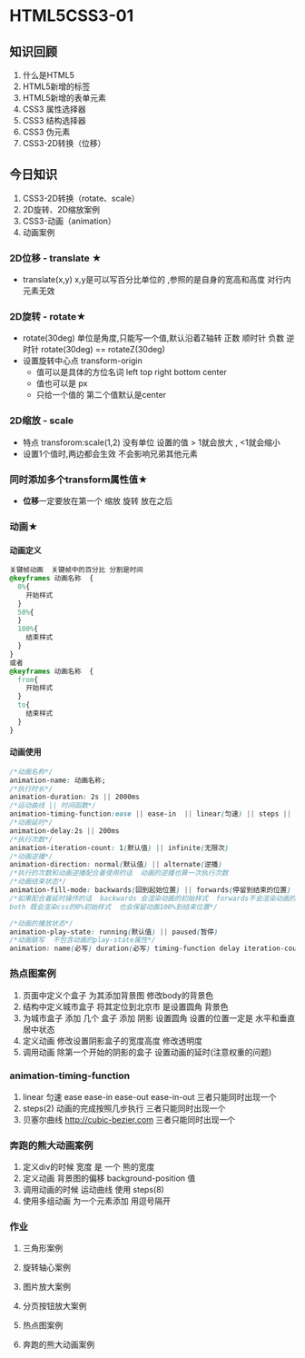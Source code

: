 # HTML5CSS3-01

## 知识回顾

1. 什么是HTML5
2. HTML5新增的标签
3. HTML5新增的表单元素
4. CSS3 属性选择器
5. CSS3 结构选择器 
6. CSS3 伪元素
7. CSS3-2D转换（位移）


## 今日知识

1. CSS3-2D转换（rotate、scale）
2. 2D旋转、2D缩放案例
3. CSS3-动画（animation）
4. 动画案例


### 2D位移 - translate ★

- translate(x,y)    x,y是可以写百分比单位的  ,参照的是自身的宽高和高度   对行内元素无效 

### 2D旋转 - rotate★

- rotate(30deg)  单位是角度,只能写一个值,默认沿着Z轴转   正数 顺时针   负数  逆时针   rotate(30deg) == rotateZ(30deg)
- 设置旋转中心点 transform-origin
  - 值可以是具体的方位名词 left top right  bottom  center 
  - 值也可以是 px  
  - 只给一个值的  第二个值默认是center

### 2D缩放 -  scale

- 特点  transforom:scale(1,2)   没有单位   设置的值 > 1就会放大 , <1就会缩小  
- 设置1个值时,两边都会生效   不会影响兄弟其他元素 

### 同时添加多个transform属性值★ 

- **位移**一定要放在第一个  缩放  旋转 放在之后 

### 动画★

#### 动画定义

```css
关键帧动画  关键帧中的百分比 分割是时间
@keyframes 动画名称  {
  0%{
    开始样式
  }
  50%{
  }
  100%{
    结束样式
  }
}
或者 
@keyframes 动画名称  {
  from{
    开始样式
  }
  to{
    结束样式
  }
}
```

#### 动画使用

```css
/*动画名称*/
animation-name: 动画名称;
/*执行时长*/
animation-duration: 2s || 2000ms    
/*运动曲线 || 时间函数*/
animation-timing-function:ease || ease-in  || linear(匀速) || steps || cubic-bezier(.17,.67,.83,.67)   
/*动画延时*/    
animation-delay:2s || 200ms    
/*执行次数*/
animation-iteration-count: 1(默认值) || infinite(无限次)  
/*动画逆播*/
animation-direction: normal(默认值) || alternate(逆播)   
/*执行的次数和动画逆播配合着使用的话  动画的逆播也算一次执行次数
/*动画结束状态*/     
animation-fill-mode: backwards(回到起始位置) || forwards(停留到结束的位置) || both
/*如果配合着延时操作的话  backwards 会渲染动画的初始样式  forwards不会渲染动画的初始样式 
both 既会渲染css的0%初始样式  也会保留动画100%到结束位置*/

/*动画的播放状态*/
animation-play-state: running(默认值) || paused(暂停) 
/*动画联写  不包含动画的play-state属性*/
animation: name(必写) duration(必写) timing-function delay iteration-count direction fill-mode;
```

### 热点图案例

1. 页面中定义个盒子  为其添加背景图   修改body的背景色 
2. 结构中定义城市盒子 将其定位到北京市 是设置圆角  背景色 
3. 为城市盒子 添加 几个 盒子  添加 阴影  设置圆角   设置的位置一定是 水平和垂直 居中状态 
4. 定义动画   修改设置阴影盒子的宽度高度   修改透明度 
5. 调用动画  除第一个开始的阴影的盒子 设置动画的延时(注意权重的问题)

### animation-timing-function

1. linear 匀速  ease  ease-in  ease-out  ease-in-out   三者只能同时出现一个 
2. steps(2)  动画的完成按照几步执行  三者只能同时出现一个 
3. 贝塞尔曲线  http://cubic-bezier.com   三者只能同时出现一个 

### 奔跑的熊大动画案例

1. 定义div的时候 宽度 是 一个 熊的宽度  
2. 定义动画  背景图的偏移  background-position 值 
3. 调用动画的时候  运动曲线 使用 steps(8)  
4. 使用多组动画 为一个元素添加  用逗号隔开 



### 作业

1. 三角形案例

2. 旋转轴心案例

3. 图片放大案例

4. 分页按钮放大案例

5. 热点图案例

6. 奔跑的熊大动画案例






